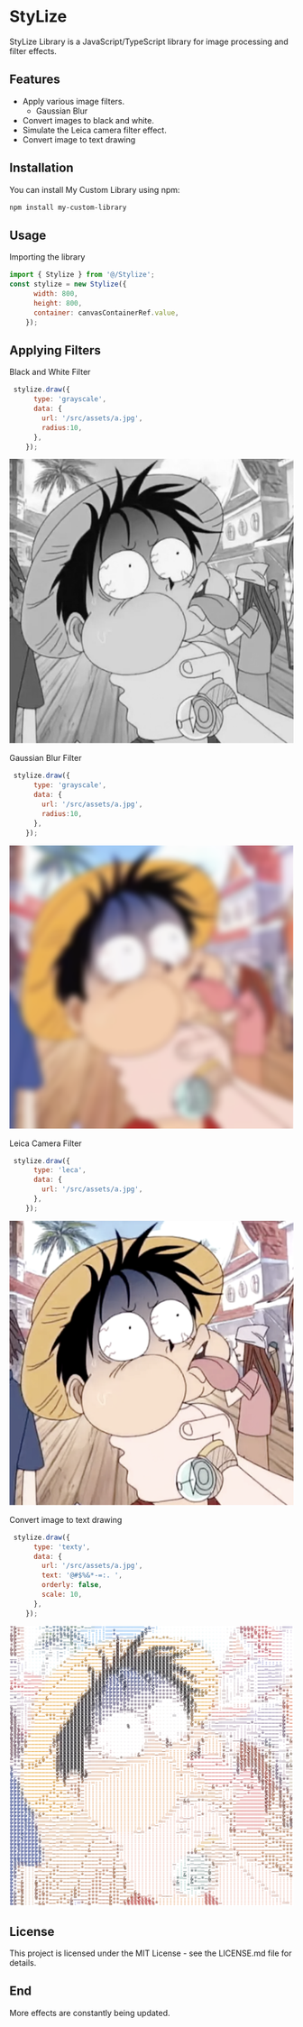 # StyLize

StyLize Library is a JavaScript/TypeScript library for image processing and filter effects.

## Features

- Apply various image filters.
  - Gaussian Blur
- Convert images to black and white.
- Simulate the Leica camera filter effect.
- Convert image to text drawing

## Installation

You can install My Custom Library using npm:

```bash
npm install my-custom-library
```

## Usage

Importing the library

```js
import { Stylize } from '@/Stylize';
const stylize = new Stylize({
      width: 800,
      height: 800,
      container: canvasContainerRef.value,
    });
```

## Applying Filters

Black and White Filter

```js
 stylize.draw({
      type: 'grayscale',
      data: {
        url: '/src/assets/a.jpg',
        radius:10,
      },
    });
```

![Alt text](image-1.png)

Gaussian Blur Filter

```js
 stylize.draw({
      type: 'grayscale',
      data: {
        url: '/src/assets/a.jpg',
        radius:10,
      },
    });
```

![Alt text](image-2.png)

Leica Camera Filter

```js
 stylize.draw({
      type: 'leca',
      data: {
        url: '/src/assets/a.jpg',
      },
    });
```

![Alt text](image.png)

Convert image to text drawing

```js
 stylize.draw({
      type: 'texty',
      data: {
        url: '/src/assets/a.jpg',
        text: '@#$%&*-=:. ',
        orderly: false,
        scale: 10,
      },
    });
```

![Alt text](image-3.png)

## License

This project is licensed under the MIT License - see the LICENSE.md file for details.

## End

More effects are constantly being updated.